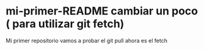 # mi-primer-README cambiar un poco ( para utilizar git fetch)
Mi primer repositorio 
vamos a probar el git pull ahora es el fetch 
